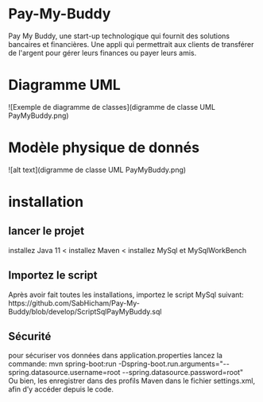 <h1>Pay-My-Buddy</h1>
Pay My Buddy, une start-up technologique qui fournit des solutions bancaires et financières.
Une appli qui permettrait aux clients de transférer de l'argent pour gérer leurs finances ou payer leurs amis.
<h1>Diagramme UML</h1>
![Exemple de diagramme de classes](digramme de classe UML PayMyBuddy.png)
<h1>Modèle physique de donnés</h1>
![alt text](digramme de classe UML PayMyBuddy.png)
<h1>installation</h1>
<h2>lancer le projet</h2>
installez Java 11
<
installez Maven
<
installez MySql et MySqlWorkBench
<h2>Importez le script</h2>
Après avoir fait toutes les installations, importez le script MySql suivant:
https://github.com/SabHicham/Pay-My-Buddy/blob/develop/ScriptSqlPayMyBuddy.sql

<h2>Sécurité</h2>
pour sécuriser vos données dans application.properties lancez la commande:
mvn spring-boot:run -Dspring-boot.run.arguments="--spring.datasource.username=root --spring.datasource.password=root"
</br>
Ou bien, les enregistrer dans des profils Maven dans le fichier settings.xml, afin d’y accéder depuis le code.

